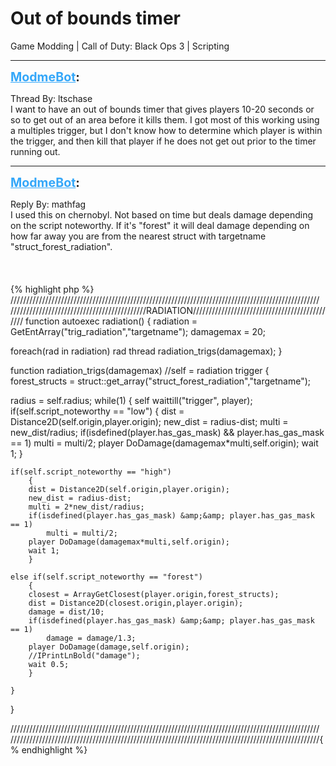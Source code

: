 # Out of bounds timer
Game Modding | Call of Duty: Black Ops 3 | Scripting

---
<strong style="font-size: 1.4em;"><span style="text-decoration: underline;text-decoration-color: #34a7f9;"><span style="color:#34a7f9;">ModmeBot</span></span>:</strong>

<p>Thread By: ltschase<br />I want to have an out of bounds timer that gives players 10-20 seconds or so to get out of an area before it kills them. I got most of this working using a multiples trigger, but I don&#39;t know how to determine which player is within the trigger, and then kill that player if he does not get out prior to the timer running out.</p>

---
<strong style="font-size: 1.4em;"><span style="text-decoration: underline;text-decoration-color: #34a7f9;"><span style="color:#34a7f9;">ModmeBot</span></span>:</strong>

<p>Reply By: mathfag<br />I used this on chernobyl. Not based on time but deals damage depending on the script noteworthy. If it&#39;s &quot;forest&quot; it will deal damage depending on how far away you are from the nearest struct with targetname &quot;struct_forest_radiation&quot;.<br /> <br /> <br /> <br />{% highlight php %}
//////////////////////////////////////////////////////////////////////////////////////////////////
///////////////////////////////////////////RADIATION//////////////////////////////////////////////
function autoexec radiation()
{
radiation = GetEntArray("trig_radiation","targetname");
damagemax = 20;

foreach(rad in radiation)
	rad thread radiation_trigs(damagemax);
}



function radiation_trigs(damagemax) //self = radiation trigger
{
forest_structs = struct::get_array("struct_forest_radiation","targetname");

radius = self.radius;
while(1)
	{
	self waittill("trigger", player);
	if(self.script_noteworthy == "low")
		{
		dist = Distance2D(self.origin,player.origin);
		new_dist = radius-dist;
		multi = new_dist/radius;
		if(isdefined(player.has_gas_mask) &amp;&amp; player.has_gas_mask == 1)
			multi = multi/2;
		player DoDamage(damagemax*multi,self.origin);
		wait 1;
		}

	if(self.script_noteworthy == "high")
		{
		dist = Distance2D(self.origin,player.origin);
		new_dist = radius-dist;
		multi = 2*new_dist/radius;
		if(isdefined(player.has_gas_mask) &amp;&amp; player.has_gas_mask == 1)
			multi = multi/2;
		player DoDamage(damagemax*multi,self.origin);
		wait 1;
		}

	else if(self.script_noteworthy == "forest")
		{
		closest = ArrayGetClosest(player.origin,forest_structs);
		dist = Distance2D(closest.origin,player.origin);
		damage = dist/10;
		if(isdefined(player.has_gas_mask) &amp;&amp; player.has_gas_mask == 1)
			damage = damage/1.3;
		player DoDamage(damage,self.origin);
		//IPrintLnBold("damage");
		wait 0.5;
		}

	}

}

//////////////////////////////////////////////////////////////////////////////////////////////////
//////////////////////////////////////////////////////////////////////////////////////////////////{% endhighlight %}
</p>
